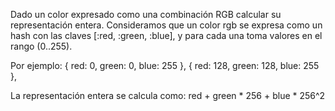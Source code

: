 Dado un color expresado como una combinación RGB calcular su representación entera.
Consideramos que un color rgb se expresa como un hash con las claves [:red, :green,
:blue], y para cada una toma valores en el rango (0..255). 

Por ejemplo:
{ red: 0, green: 0, blue: 255 },
{ red: 128, green: 128, blue: 255 },

La representación entera se calcula como: red + green * 256 + blue * 256^2